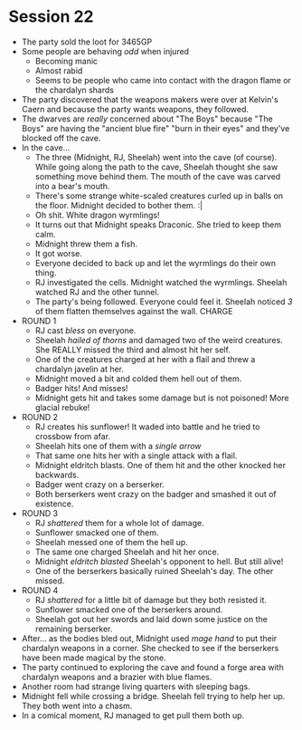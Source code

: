 # Session 22
* The party sold the loot for 3465GP
* Some people are behaving _odd_ when injured
	* Becoming manic
	* Almost rabid
	* Seems to be people who came into contact with the dragon flame or the chardalyn shards
* The party discovered that the weapons makers were over at Kelvin's Caern and because the party wants weapons, they followed.
* The dwarves are _really_ concerned about "The Boys" because  "The Boys" are having the "ancient blue fire" "burn in their eyes" and they've blocked off the cave.
* In the cave...
	* The three (Midnight, RJ, Sheelah) went into the cave (of course). While going along the path to the cave, Sheelah thought she saw something move behind them. The mouth of the cave was carved into a bear's mouth.
	* There's some strange white-scaled creatures curled up in balls on the floor. Midnight decided to bother them. :|
	* Oh shit. White dragon wyrmlings!
	* It turns out that Midnight speaks Draconic. She tried to keep them calm.
	* Midnight threw them a fish.
	* It got worse.
	* Everyone decided to back up and let the wyrmlings do their own thing.
	* RJ investigated the cells. Midnight watched the wyrmlings. Sheelah watched RJ and the other tunnel.
	* The party's being followed. Everyone could feel it. Sheelah noticed _3_ of them flatten themselves against the wall. CHARGE
* ROUND 1
	* RJ cast _bless_ on everyone.
	* Sheelah _hailed of thorns_ and damaged two of the weird creatures. She REALLY missed the third and almost hit her self.
	* One of the creatures charged at her with a flail and threw a chardalyn javelin at her.
	* Midnight moved a bit and colded them hell out of them.
	* Badger hits! And misses!
	* Midnight gets hit and takes some damage but is not poisoned! More glacial rebuke!
* ROUND 2
	* RJ creates his sunflower! It waded into battle and he tried to crossbow from afar.
	* Sheelah hits one of them with a _single arrow_
	* That same one hits her with a single attack with a flail.
	* Midnight eldritch blasts. One of them hit and the other knocked her backwards.
	* Badger went crazy on a berserker.
	* Both berserkers went crazy on the badger and smashed it out of existence.
* ROUND 3
	* RJ _shattered_ them for a whole lot of damage.
	* Sunflower smacked one of them.
	* Sheelah messed one of them the hell up.
	* The same one charged Sheelah and hit her once.
	* Midnight _eldritch blasted_ Sheelah's opponent to hell. But still alive!
	* One of the berserkers basically ruined Sheelah's day. The other missed.
* ROUND 4
	* RJ _shattered_ for a little bit of damage but they both resisted it.
	* Sunflower smacked one of the berserkers around.
	* Sheelah got out her swords and laid down some justice on the remaining berserker.
* After... as the bodies bled out, Midnight used _mage hand_ to put their chardalyn weapons in a corner. She checked to see if the berserkers have been made magical by the stone.
* The party continued to exploring the cave and found a forge area with chardalyn weapons and a brazier with blue flames.
* Another room had strange living quarters with sleeping bags.
* Midnight fell while crossing a bridge. Sheelah fell trying to help her up. They both went into a chasm.
* In a comical moment, RJ managed to get pull them both up.
<!--stackedit_data:
eyJoaXN0b3J5IjpbLTE3NzI5ODI3NzUsLTIxMTM4ODExODYsMj
A2MTM0NDcxMCw0NjY2Nzk0MzcsODYxMTEzMjgxLDQyNzY2NjMw
OSwxNjg0NDQ1OTI5LC05MTUyMDk1NTksLTEyMjIzMDEwNSwtND
MyNzgyNDYyLDQxNDAwMTUyOCwtMjExNTg1MDM5M119
-->